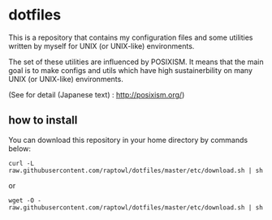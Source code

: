 # dotfiles

This is a repository that contains my configuration files and some utilities written by myself for UNIX (or UNIX-like) environments.

The set of these utilities are influenced by POSIXISM.
It means that the main goal is to make configs and utils which have high sustainerbility on many UNIX (or UNIX-like) environments.

(See for detail (Japanese text) : http://posixism.org/)

## how to install

You can download this repository in your home directory by commands below:
```
curl -L raw.githubusercontent.com/raptowl/dotfiles/master/etc/download.sh | sh
```
or
```
wget -O - raw.githubusercontent.com/raptowl/dotfiles/master/etc/download.sh | sh
```
